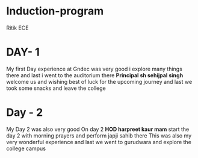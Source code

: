 # Induction-program
Ritik ECE
# DAY- 1

My first Day experience at Gndec was very good i explore many things there and last i went to the auditorium there **Principal sh sehijpal singh** welcome us and wishing best of luck for the upcoming journey and last we took some snacks and leave the college

# Day - 2

My Day 2 was also very good On day 2 **HOD harpreet kaur mam** start the day 2 with morning prayers and perform japji sahib there This was also my very wonderful experience and last we went to gurudwara and explore the college campus 
